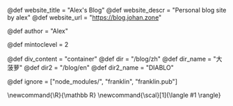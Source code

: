 <!--
Add here global page variables to use throughout your
website.
The website_* must be defined for the RSS to work
-->
@def website_title = "Alex's Blog"
@def website_descr = "Personal blog site by alex"
@def website_url   = "https://blog.johan.zone"

@def author = "Alex"

@def mintoclevel = 2

<!-- Stuff related to the site styling -->
@def div_content = "container"
@def dir = "/blog/zh"
@def dir_name = "大菠萝"
@def dir2 = "/blog/en"
@def dir2_name = "DIABLO"

<!--
you can use this to add another navi item.
@def dir3 = ""
@def dir3_name = ""
-->

<!--
Add here files or directories that should be ignored by Franklin, otherwise
these files might be copied and, if markdown, processed by Franklin which
you might not want. Indicate directories by ending the name with a `/`.
-->
@def ignore = ["node_modules/", "franklin", "franklin.pub"]

<!--
Add here global latex commands to use throughout your
pages. It can be math commands but does not need to be.
For instance:
* \newcommand{\phrase}{This is a long phrase to copy.}
-->
\newcommand{\R}{\mathbb R}
\newcommand{\scal}[1]{\langle #1 \rangle}

